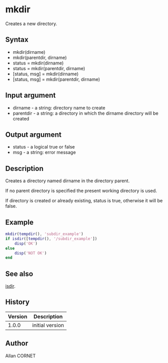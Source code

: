 

# mkdir

Creates a new directory.

## Syntax

- mkdir(dirname)
- mkdir(parentdir, dirname)
- status = mkdir(dirname)
- status = mkdir(parentdir, dirname)
- [status, msg] = mkdir(dirname)
- [status, msg] = mkdir(parentdir, dirname)

## Input argument

 - dirname - a string: directory name to create
 - parentdir - a string: a directory in which the dirname directory will be created

## Output argument

 - status - a logical true or false
 - msg - a string: error message

## Description


  <p>Creates a directory named dirname in the directory parent.</p>
  <p>If no parent directory is specified the present working directory is used.</p>
  <p>If directory is created or already existing, status is true, otherwise it will be false.</p>


## Example

```matlab
mkdir(tempdir(), 'subdir_example')
if isdir([tempdir(), '/subdir_example'])
	disp('OK')
else
	disp('NOT OK')
end
```

## See also

[isdir](isdir.md).
## History

|Version|Description|
|------|------|
|1.0.0|initial version|


## Author

Allan CORNET



